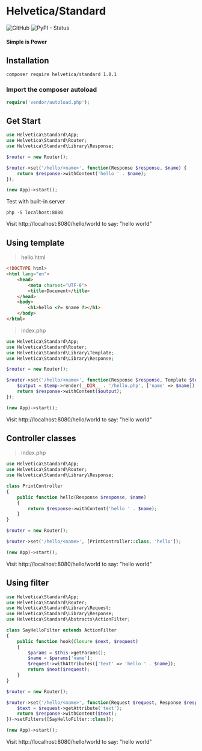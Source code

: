 # Helvetica/Standard 
![GitHub](https://img.shields.io/github/license/mashape/apistatus.svg?style=flat-square)
![PyPI - Status](https://img.shields.io/pypi/status/Django.svg?style=flat-square)


#### Simple is Power

## Installation
```
composer require helvetica/standard 1.0.1
```

### Import the composer autoload
```php
require('vendor/autoload.php');
```

## Get Start
```php
use Helvetica\Standard\App;
use Helvetica\Standard\Router;
use Helvetica\Standard\Library\Response;

$router = new Router();

$router->set('/hello/<name>', function(Response $response, $name) {
    return $response->withContent('hello ' . $name);
});

(new App)->start();
```
Test with built-in server
```
php -S localhost:8080
```
Visit http://localhost:8080/hello/world to say: "hello world" 

## Using template
>hello.html
```html
<!DOCTYPE html>
<html lang="en">
    <head>
        <meta charset="UTF-8">
        <title>Document</title>
    </head>
    <body>
        <h1>hello <?= $name ?></h1>
    </body>
</html>
```

>index.php
```php
use Helvetica\Standard\App;
use Helvetica\Standard\Router;
use Helvetica\Standard\Library\Template;
use Helvetica\Standard\Library\Response;

$router = new Router();

$router->set('/hello/<name>', function(Response $response, Template $temp, $name) {
    $output = $temp->render(__DIR__ . '/hello.php', ['name' => $name]);
    return $response->withContent($output);
});

(new App)->start();
```
Visit http://localhost:8080/hello/world to say: "hello world"

## Controller classes
> index.php
```php
use Helvetica\Standard\App;
use Helvetica\Standard\Router;
use Helvetica\Standard\Library\Response;

class PrintController
{
    public function hello(Response $response, $name)
    {
        return $response->withContent('hello ' . $name);
    }
}

$router = new Router();

$router->set('/hello/<name>', [PrintController::class, 'hello']);

(new App)->start();
```
Visit http://localhost:8080/hello/world to say: "hello world"

## Using filter
```php
use Helvetica\Standard\App;
use Helvetica\Standard\Router;
use Helvetica\Standard\Library\Request;
use Helvetica\Standard\Library\Response;
use Helvetica\Standard\Abstracts\ActionFilter;

class SayHelloFilter extends ActionFilter
{
    public function hook(Closure $next, $request)
    {
        $params = $this->getParams();
        $name = $params['name'];
        $request->withAttributes(['text' => 'hello ' . $name]);
        return $next($request);
    }
}

$router = new Router();

$router->set('/hello/<name>', function(Request $request, Response $response, $name) {
    $text = $request->getAttribute('text');
    return $response->withContent($text);
})->setFilters([SayHelloFilter::class]);

(new App)->start();
```
Visit http://localhost:8080/hello/world to say: "hello world"
